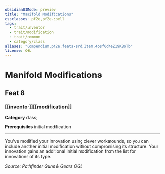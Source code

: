 ```yaml
---
obsidianUIMode: preview
title: "Manifold Modifications"
cssclasses: pf2e,pf2e-spell
tags:
  - trait/inventor
  - trait/modification
  - trait/common
  - category/class
aliases: "Compendium.pf2e.feats-srd.Item.4osf0dNeZ19KBoTb"
license: OGL
---
```

# Manifold Modifications
## Feat 8
### [[inventor]][[modification]]

**Category** class; 



**Prerequisites** initial modification
* * *
You've modified your innovation using clever workarounds, so you can include another initial modification without compromising its structure. Your innovation gains an additional initial modification from the list for innovations of its type.

*Source: Pathfinder Guns & Gears*
*OGL*